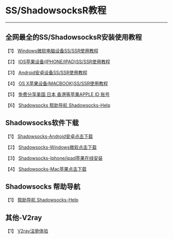 
# SS/ShadowsocksR教程

<hr>

## 全网最全的SS/ShadowsocksR安装使用教程

【1】 [Windows微软电脑设备SS/SSR使用教程](/微软/)

【2】 [IOS苹果设备(IPHONE/IPAD)SS/SSR使用教程](/ios/)

【3】 [Android安卓设备SS/SSR使用教程](/Android/)

【4】 [OS X苹果设备(MACBOOK)SS/SSR使用教程](/Mac/)

【5】 [免费分享美国 日本 香港等苹果APPLE ID 账号](/AppleID/)

【6】 [Shadowsocks 帮助导航 Shadowsocks-Help ](https://shadowsocks-help.github.io/)

## Shadowsocks软件下载

【1】 [Shadowsocks-Android安卓点击下载](https://raw.githubusercontent.com/ss-ssr/download/master/shadowsocks-android.apk)

【2】 [Shadowsocks-Windows微软点击下载](https://raw.githubusercontent.com/ss-ssr/download/master/shadowsocks-windows.zip)

【3】  [Shadowsocks-Iphone/ipad苹果在线安装](https://shadowsocks-help.github.io/ios/)

【4】  [Shadowsocks-Mac苹果点击下载](https://raw.githubusercontent.com/ss-ssr/download/master/shadowsocks-mac.zip)

## Shadowsocks 帮助导航

【1】 [帮助导航 Shadowsocks-Help ](https://shadowsockshelp.github.io/)

## 其他-V2ray

【1】 [V2ray注册体验 ](https://v2server.github.io/)
